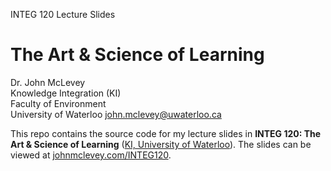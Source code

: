 INTEG 120 Lecture Slides

# The Art & Science of Learning

Dr. John McLevey   
Knowledge Integration (KI)    
Faculty of Environment   
University of Waterloo 
<john.mclevey@uwaterloo.ca>

This repo contains the source code for my lecture slides in **INTEG 120: The Art & Science of Learning** ([KI, University of Waterloo](https://uwaterloo.ca/knowledge-integration/)). The slides can be viewed at [johnmclevey.com/INTEG120](http://www.johnmclevey.com/INTEG120/).
